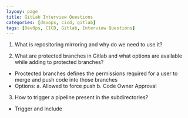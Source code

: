 ```yaml
---
layouy: page
title: GitLab Interview Questions
categories: [devops, cicd, gitlab]
tags: [DevOps, CICD, Gitlab, Interview Questions]
---
```


1. What is repositoring mirroring and why do we need to use it?

2. What are protected branches in Gitlab and what options are available while adding to protected branches?
- Proctected branches defines the permissions required for a user to merge and push code into those branches
- Options:
    a. Allowed to force push
    b. Code Owner Approval

3. How to trigger a pipeline present in the subdirectories?
- Trigger and Include